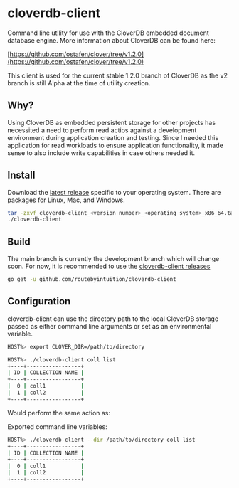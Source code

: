 # cloverdb-client

Command line utility for use with the CloverDB embedded document database engine. More information about CloverDB can be found here:

[https://github.com/ostafen/clover/tree/v1.2.0](https://github.com/ostafen/clover/tree/v1.2.0)

This client is used for the current stable 1.2.0 branch of CloverDB as the v2 branch is still Alpha at the time of utility creation.

## Why?
Using CloverDB as embedded persistent storage for other projects has necessited a need to perform read actios against a development environment during application creation and testing. Since I needed this application for read workloads to ensure application functionality, it made sense to also include write capabilities in case others needed it.

## Install
Download the [latest release](https://github.com/routebyintuition/cloverdb-client/releases) specific to your operating system. There are packages for Linux, Mac, and Windows. 

```sh
tar -zxvf cloverdb-client_<version number>_<operating system>_x86_64.tar.gz
./cloverdb-client
```

## Build
The main branch is currently the development branch which will change soon. For now, it is recommended to use the [cloverdb-client releases](https://github.com/routebyintuition/cloverdb-client/releases)
```sh
go get -u github.com/routebyintuition/cloverdb-client
```

## Configuration
cloverdb-client can use the directory path to the local CloverDB storage passed as either command line arguments or set as an environmental variable.

```sh
HOST%> export CLOVER_DIR=/path/to/directory

HOST%> ./cloverdb-client coll list
+----+-----------------+
| ID | COLLECTION NAME |
+----+-----------------+
|  0 | coll1           |
|  1 | coll2           |
+----+-----------------+
```

Would perform the same action as:

Exported command line variables:
```sh
HOST%> ./cloverdb-client --dir /path/to/directory coll list
+----+-----------------+
| ID | COLLECTION NAME |
+----+-----------------+
|  0 | coll1           |
|  1 | coll2           |
+----+-----------------+
```



